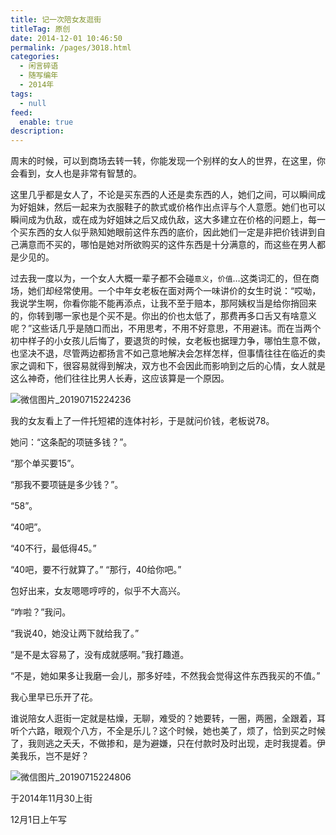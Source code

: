 ```yaml
---
title: 记一次陪女友逛街
titleTag: 原创
date: 2014-12-01 10:46:50
permalink: /pages/3018.html
categories: 
  - 闲言碎语
  - 随写编年
  - 2014年
tags: 
  - null
feed: 
  enable: true
description: 
---
```


周末的时候，可以到商场去转一转，你能发现一个别样的女人的世界，在这里，你会看到，女人也是非常有智慧的。

这里几乎都是女人了，不论是买东西的人还是卖东西的人，她们之间，可以瞬间成为好姐妹，然后一起来为衣服鞋子的款式或价格作出点评与个人意愿。她们也可以瞬间成为仇敌，或在成为好姐妹之后又成仇敌，这大多建立在价格的问题上，每一个买东西的女人似乎熟知她眼前这件东西的底价，因此她们一定是非把价钱讲到自己满意而不买的，哪怕是她对所欲购买的这件东西是十分满意的，而这些在男人都是少见的。

过去我一度以为，一个女人大概一辈子都不会碰`意义`，`价值`…这类词汇的，但在商场，她们却经常使用。一个中年女老板在面对两个一味讲价的女生时说：“哎呦，我说学生啊，你看你能不能再添点，让我不至于赔本，那阿姨权当是给你捎回来的，你转到哪一家也是个买不是。你出的价也太低了，那费再多口舌又有啥意义呢？”这些话几乎是随口而出，不用思考，不用不好意思，不用避讳。而在当两个初中样子的小女孩儿后悔了，要退货的时候，女老板也据理力争，哪怕生意不做，也坚决不退，尽管两边都扬言不如己意地解决会怎样怎样，但事情往往在临近的卖家之调和下，很容易就得到解决，双方也不会因此而影响到之后的心情，女人就是这么神奇，他们往往比男人长寿，这应该算是一个原因。

![微信图片_20190715224236](https://ae01.alicdn.com/kf/HTB1.tf4aaL7gK0jSZFBq6xZZpXak.jpg)

我的女友看上了一件托短裙的连体衬衫，于是就问价钱，老板说78。

她问：“这条配的项链多钱？”。

“那个单买要15”。

“那我不要项链是多少钱？”。

“58”。

“40吧”。

“40不行，最低得45。”

“40吧，要不行就算了。”
“那行，40给你吧。”

包好出来，女友嗯嗯哼哼的，似乎不大高兴。

“咋啦？”我问。

“我说40，她没让两下就给我了。”

“是不是太容易了，没有成就感啊。”我打趣道。

“不是，她如果多让我磨一会儿，那多好哇，不然我会觉得这件东西我买的不值。”

我心里早已乐开了花。

谁说陪女人逛街一定就是枯燥，无聊，难受的？她要转，一圈，两圈，全跟着，耳听个六路，眼观个八方，不全是乐儿？这个时候，她也美了，烦了，恰到买之时候了，我则逃之夭夭，不做掺和，是为避嫌，只在付款时及时出现，走时我提着。伊美我乐，岂不是好？

![微信图片_20190715224806](https://ae01.alicdn.com/kf/HTB1muY4aXP7gK0jSZFjq6A5aXXa0.jpg)



于2014年11月30上街



12月1日上午写
